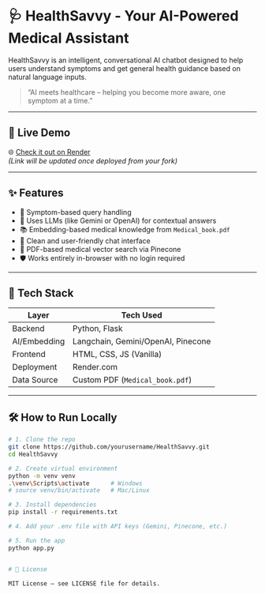 # 🩺 HealthSavvy - Your AI-Powered Medical Assistant

HealthSavvy is an intelligent, conversational AI chatbot designed to help users understand symptoms and get general health guidance based on natural language inputs.

> “AI meets healthcare – helping you become more aware, one symptom at a time.”

---

## 🚀 Live Demo

🌐 [Check it out on Render](https://healthsavvy.onrender.com)  
*(Link will be updated once deployed from your fork)*

---

## ✨ Features

- 🔎 Symptom-based query handling
- 🧠 Uses LLMs (like Gemini or OpenAI) for contextual answers
- 📚 Embedding-based medical knowledge from `Medical_book.pdf`
- 💬 Clean and user-friendly chat interface
- 🧾 PDF-based medical vector search via Pinecone
- 🛡️ Works entirely in-browser with no login required

---

## 🧠 Tech Stack

| Layer         | Tech Used                                |
|---------------|-------------------------------------------|
| Backend       | Python, Flask                             |
| AI/Embedding  | Langchain, Gemini/OpenAI, Pinecone        |
| Frontend      | HTML, CSS, JS (Vanilla)                   |
| Deployment    | Render.com                                |
| Data Source   | Custom PDF (`Medical_book.pdf`)           |

---

## 🛠️ How to Run Locally

```bash
# 1. Clone the repo
git clone https://github.com/yourusername/HealthSavvy.git
cd HealthSavvy

# 2. Create virtual environment
python -m venv venv
.\venv\Scripts\activate      # Windows
# source venv/bin/activate   # Mac/Linux

# 3. Install dependencies
pip install -r requirements.txt

# 4. Add your .env file with API keys (Gemini, Pinecone, etc.)

# 5. Run the app
python app.py


# 📜 License

MIT License – see LICENSE file for details.
